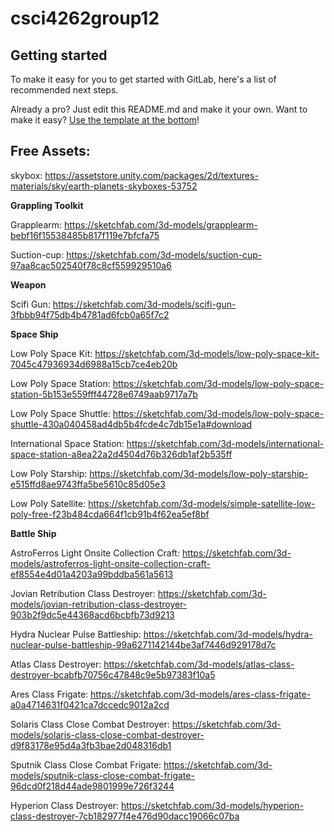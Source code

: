 # csci4262group12



## Getting started

To make it easy for you to get started with GitLab, here's a list of recommended next steps.

Already a pro? Just edit this README.md and make it your own. Want to make it easy? [Use the template at the bottom](#editing-this-readme)!



## Free Assets:
skybox: https://assetstore.unity.com/packages/2d/textures-materials/sky/earth-planets-skyboxes-53752

**Grappling Toolkit**

Grapplearm: https://sketchfab.com/3d-models/grapplearm-bebf16f15538485b817f119e7bfcfa75

Suction-cup: https://sketchfab.com/3d-models/suction-cup-97aa8cac502540f78c8cf559929510a6

**Weapon**

Scifi Gun: https://sketchfab.com/3d-models/scifi-gun-3fbbb94f75db4b4781ad6fcb0a65f7c2


**Space Ship**

Low Poly Space Kit: https://sketchfab.com/3d-models/low-poly-space-kit-7045c47936934d6988a15cb7ce4eb20b

Low Poly Space Station: https://sketchfab.com/3d-models/low-poly-space-station-5b153e559fff44728e6749aab9717a7b

Low Poly Space Shuttle: https://sketchfab.com/3d-models/low-poly-space-shuttle-430a040458ad4db5b4fcde4c7db15e1a#download

International Space Station: https://sketchfab.com/3d-models/international-space-station-a8ea22a2d4504d76b326db1af2b535ff

Low Poly Starship: https://sketchfab.com/3d-models/low-poly-starship-e515ffd8ae9743ffa5be5610c85d05e3

Low Poly Satellite: https://sketchfab.com/3d-models/simple-satellite-low-poly-free-f23b484cda664f1cb91b4f62ea5ef8bf


**Battle Ship**

AstroFerros Light Onsite Collection Craft: https://sketchfab.com/3d-models/astroferros-light-onsite-collection-craft-ef8554e4d01a4203a99bddba561a5613

Jovian Retribution Class Destroyer: https://sketchfab.com/3d-models/jovian-retribution-class-destroyer-903b2f9dc5e44368acd6bcbfb73d9213

Hydra Nuclear Pulse Battleship: https://sketchfab.com/3d-models/hydra-nuclear-pulse-battleship-99a6271142144be3af7446d929178d7c

Atlas Class Destroyer: https://sketchfab.com/3d-models/atlas-class-destroyer-bcabfb70756c47848c9e5b97383f10a5

Ares Class Frigate: https://sketchfab.com/3d-models/ares-class-frigate-a0a4714631f0421ca7dccedc9012a2cd

Solaris Class Close Combat Destroyer: https://sketchfab.com/3d-models/solaris-class-close-combat-destroyer-d9f83178e95d4a3fb3bae2d048316db1

Sputnik Class Close Combat Frigate: https://sketchfab.com/3d-models/sputnik-class-close-combat-frigate-96dcd0f218d44ade9801999e726f3244

Hyperion Class Destroyer: https://sketchfab.com/3d-models/hyperion-class-destroyer-7cb182977f4e476d90dacc19066c07ba